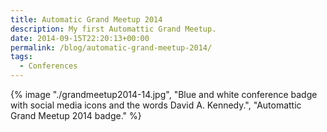 ```yaml
---
title: Automatic Grand Meetup 2014
description: My first Automattic Grand Meetup.
date: 2014-09-15T22:20:13+00:00
permalink: /blog/automatic-grand-meetup-2014/
tags:
  - Conferences
---
```


{% image "./grandmeetup2014-14.jpg", "Blue and white conference badge with social media icons and the words David A. Kennedy.", "Automattic Grand Meetup 2014 badge." %}
